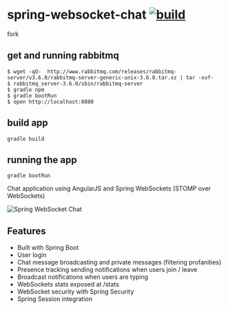spring-websocket-chat [![build](https://travis-ci.org/daggerok/spring-websocket-chat.svg?branch=master)](https://travis-ci.org/daggerok/spring-websocket-chat)
=====================

fork

## get and running rabbitmq

```shell
$ wget -qO-  http://www.rabbitmq.com/releases/rabbitmq-server/v3.6.0/rabbitmq-server-generic-unix-3.6.0.tar.xz | tar -xvf-
$ rabbitmq_server-3.6.0/sbin/rabbitmq-server
$ gradle npm
$ gradle bootRun
$ open http://localhost:8080
```
## build app

```shell
gradle build
```

## running the app

```shell
gradle bootRun
```

Chat application using AngularJS and Spring WebSockets (STOMP over WebSockets)

![Spring WebSocket Chat](http://www.sergialmar.com/wp-content/uploads/2014/09/spring-websocket-chat-room.png "Spring WebSocket Chat")
## Features
- Built with Spring Boot
- User login
- Chat message broadcasting and private messages (filtering profanities)
- Presence tracking sending notifications when users join / leave
- Broadcast notifications when users are typing
- WebSockets stats exposed at /stats
- WebSocket security with Spring Security
- Spring Session integration
